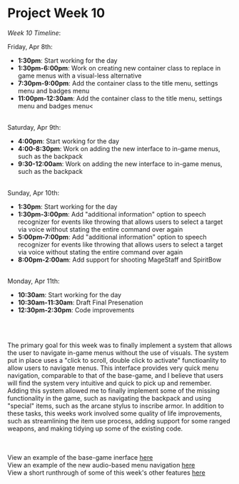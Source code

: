 <h1>Project Week 10</h1>

<i>Week 10 Timeline</i>: 
<br>

Friday, Apr 8th: 
<ul>
  <li><b>1:30pm</b>: Start working for the day</li>
  <li><b>1:30pm-6:00pm</b>: Work on creating new container class to replace in game menus with a visual-less alternative</li>
  <li><b>7:30pm-9:00pm</b>: Add the container class to the title menu, settings menu and badges menu</li>
  <li><b>11:00pm-12:30am</b>: Add the container class to the title menu, settings menu and badges menu<</li>
 
</ul>
<br>
Saturday, Apr 9th: 
<ul>
  <li><b>4:00pm</b>: Start working for the day</li>
  <li><b>4:00-8:30pm</b>: Work on adding the new interface to in-game menus, such as the backpack</li>
  <li><b>9:30-12:00am</b>: Work on adding the new interface to in-game menus, such as the backpack</li>
</ul>
<br>
Sunday, Apr 10th: 
<ul>
  <li><b>1:30pm</b>: Start working for the day</li>
  <li><b>1:30pm-3:00pm</b>: Add "additional information" option to speech recognizer for events like throwing that allows users to select a target via voice without stating the entire command over again </li>
  <li><b>5:00pm-7:00pm</b>: Add "additional information" option to speech recognizer for events like throwing that allows users to select a target via voice without stating the entire command over again</li>
  <li><b>8:00pm-2:00am</b>: Add support for shooting MageStaff and SpiritBow</li>
</ul>
<br>
Monday, Apr 11th: 
<ul>
  <li><b>10:30am</b>: Start working for the day</li>
  <li><b>10:30am-11:30am</b>: Draft Final Presenation</li>
  <li><b>12:30pm-2:30pm</b>: Code improvements</li>
 </ul>

 <br>
 <br>
 
 <p>
The primary goal for this week was to finally implement a system that allows the user to navigate in-game menus without the use of visuals. The system put in place uses a "click to scroll, double click to activate" functioanlity to allow users to navigate menus. 
This interface provides very quick menu navigation, comparable to that of the base-game, and I believe that users will find the system very intuitive and quick to pick up and remember. Adding this system allowed me to finally implement some of the missing functionality in the game, 
  such as navigating the backpack and using "special" items, such as the arcane stylus to inscribe armor. In addition to these tasks, this weeks work involved some quality of life improvements, such as streamlining the item use process, adding support for some ranged weapons, and 
  making tidying up some of the existing code.  
</p>


<br>
<br>
View an example of the base-game inerface <a href="https://drive.google.com/file/d/1IJkhWlTSfpbBXmZ-Ivpymt8EgmHAPns5/view?usp=sharing">here</a>
<br>
View an example of the new audio-based menu navigation <a href="https://drive.google.com/file/d/1ItwP1-yPCv7jqQ3UEzMXz_pm82X9CHPP/view?usp=sharing">here</a>
<br>
View a short runthrough of some of this week's other features <a href="">here</a>
